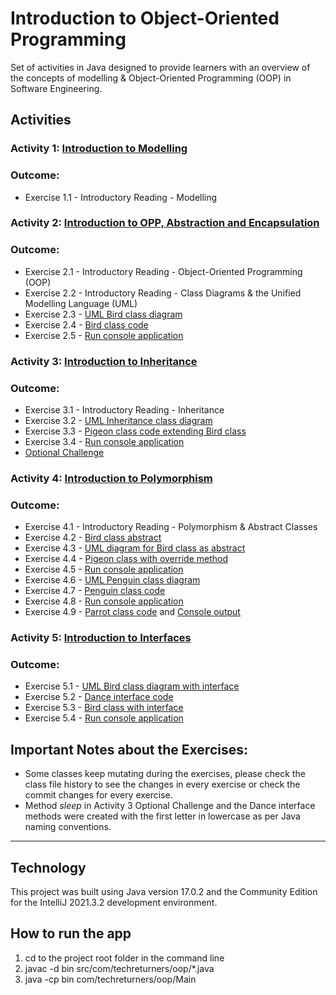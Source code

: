# Introduction to Object-Oriented Programming
Set of activities in Java designed to provide learners with an overview of the concepts of modelling &amp; Object-Oriented Programming (OOP) in Software Engineering.

## Activities
### Activity 1: [Introduction to Modelling](Activities/activity_1.md)
### Outcome:
- Exercise 1.1 - Introductory Reading - Modelling

### Activity 2: [Introduction to OPP, Abstraction and Encapsulation](Activities/activity_2.md)
### Outcome:
- Exercise 2.1 - Introductory Reading - Object-Oriented Programming (OOP)
- Exercise 2.2 - Introductory Reading - Class Diagrams & the Unified Modelling Language (UML)
- Exercise 2.3 - [UML Bird class diagram](docs/UMLBirdClassDiagram.png)
- Exercise 2.4 - [Bird class code](src/com/techreturners/oop/Bird.java)
- Exercise 2.5 - [Run console application](docs/Exercise-2.5-Output.txt)

### Activity 3: [Introduction to Inheritance](Activities/activity_3.md)
### Outcome:
- Exercise 3.1 - Introductory Reading - Inheritance
- Exercise 3.2 - [UML Inheritance class diagram](docs/UMLInheritanceClassDiagram.png)
- Exercise 3.3 - [Pigeon class code extending Bird class](src/com/techreturners/oop/Pigeon.java)
- Exercise 3.4 - [Run console application](docs/Exercise-3.4-Output.txt)
- [Optional Challenge](docs/Exercise-3-Optional-Challenge-Output.txt)

### Activity 4: [Introduction to Polymorphism](Activities/activity_4.md)
### Outcome:
- Exercise 4.1 - Introductory Reading - Polymorphism & Abstract Classes
- Exercise 4.2 - [Bird class abstract](src/com/techreturners/oop/Bird.java)
- Exercise 4.3 - [UML diagram for Bird class as abstract](docs/UMLBirdAbstractClassDiagram.png)
- Exercise 4.4 - [Pigeon class with override method](src/com/techreturners/oop/Pigeon.java)
- Exercise 4.5 - [Run console application](docs/Exercise-4.5-Output.txt)
- Exercise 4.6 - [UML Penguin class diagram](docs/UMLPenguinClassDiagram.png)
- Exercise 4.7 - [Penguin class code](src/com/techreturners/oop/Penguin.java)
- Exercise 4.8 - [Run console application](docs/Exercise-4.8-Output.txt)
- Exercise 4.9 - [Parrot class code](src/com/techreturners/oop/Parrot.java) and [Console output](docs/Exercise-4.9-Output.txt)

### Activity 5: [Introduction to Interfaces](Activities/activity_5.md)
### Outcome:
- Exercise 5.1 - [UML Bird class diagram with interface](docs/UMLBirdClassWithInterfaceDiagram.png)
- Exercise 5.2 - [Dance interface code](src/com/techreturners/oop/Dance.java)
- Exercise 5.3 - [Bird class with interface](src/com/techreturners/oop/Bird.java)
- Exercise 5.4 - [Run console application](docs/Exercise-5.4-Output.txt)

## Important Notes about the Exercises:

- Some classes keep mutating during the exercises, please check the class file history to see the changes in every exercise or check the commit changes for every exercise.
- Method *sleep* in Activity 3 Optional Challenge and the Dance interface methods were created with the first letter in lowercase as per Java naming conventions.

---

## Technology
This project was built using Java version 17.0.2 and the Community Edition for the IntelliJ 2021.3.2 development environment.

## How to run the app
1) cd to the project root folder in the command line
2) javac -d bin src/com/techreturners/oop/*.java
3) java -cp bin com/techreturners/oop/Main

